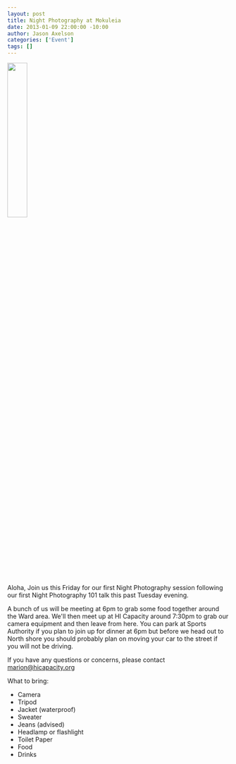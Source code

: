 ```yaml
--- 
layout: post
title: Night Photography at Mokuleia
date: 2013-01-09 22:00:00 -10:00
author: Jason Axelson
categories: ['Event']
tags: []
---
```


<img src="http://i429.photobucket.com/albums/qq13/Phoenix_Jackson/DSLR%20Journey/NotCropped.jpg" width="30%"></img>


Aloha, 
Join us this Friday for our first Night Photography session following our first Night Photography 101 talk this past Tuesday evening.

A bunch of us will be meeting at 6pm to grab some food together around the Ward area. We'll then meet up at HI Capacity around 7:30pm to grab our camera equipment and then leave from here. 
You can park at Sports Authority if you plan to join up for dinner at 6pm but before we head out to North shore you should probably plan on moving your car to the street if you will not be driving.

If you have any questions or concerns, please contact <a href=mailto:marion@hicapacity.org>marion@hicapacity.org</a>
 
What to bring:

* Camera
* Tripod
* Jacket (waterproof)
* Sweater
* Jeans (advised)
* Headlamp or flashlight
* Toilet Paper
* Food
* Drinks